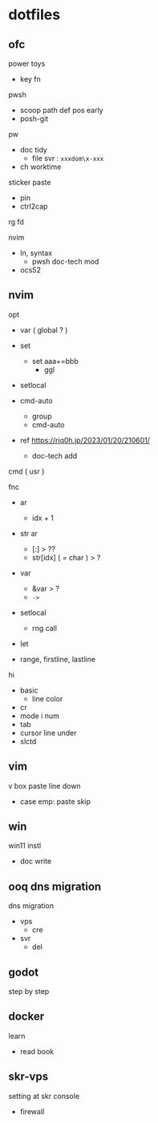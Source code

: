 
# dotfiles


## ofc

power toys
- key fn

pwsh
- scoop path def pos early
- posh-git

pw
- doc tidy
  - file svr : `xxxdom\x-xxx`
- ch worktime

sticker paste
- pin
- ctrl2cap

rg
fd

nvim
- ln, syntax
  - pwsh doc-tech mod
- ocs52


## nvim

opt
- var ( global ? )
- set
  - set aaa+=bbb
    - ggl
- setlocal
- cmd-auto
  - group
  - cmd-auto

- ref https://riq0h.jp/2023/01/20/210601/
  - doc-tech add


cmd ( usr )


fnc
- ar
  - idx + 1
- str ar
  - [:] > ??
  - str[idx] ( = char ) > ?

- var
  - &var > ?
  - `->`

- setlocal
  - rng call
- let

- range, firstline, lastline


hi
- basic
  - line color
- cr
- mode i num
- tab
- cursor line under
- slctd


## vim

v box paste line down
- case emp: paste skip


## win

win11 instl
- doc write


## ooq dns migration

dns migration
- vps
  - cre
- svr
  - del


## godot

step by step


## docker

learn
- read book


## skr-vps

setting at skr console
- firewall


